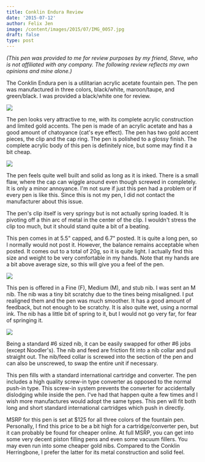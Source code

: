 ```yaml
---
title: Conklin Endura Review
date: '2015-07-12'
author: Felix Jen
image: /content/images/2015/07/IMG_0057.jpg
draft: false
type: post
---
```

*(This pen was provided to me for review purposes by my friend, Steve, who is not affiliated with any company. The following review reflects my own opinions and mine alone.)*

The Conklin Endura pen is a utilitarian acrylic acetate fountain pen. The pen was manufactured in three colors, black/white, maroon/taupe, and green/black. I was provided a black/white one for review. 

![](/content/images/2015/07/IMG_0058.jpg)

The pen looks very attractive to me, with its complete acrylic construction and limited gold accents. The pen is made of an acrylic acetate and has a good amount of chatoyance (cat's eye effect). The pen has two gold accent pieces, the clip and the cap ring. The pen is polished to a glossy finish. The complete acrylic body of this pen is definitely nice, but some may find it a bit cheap.

![](/content/images/2015/07/IMG_0064.jpg)

The pen feels quite well built and solid as long as it is inked. There is a small flaw, where the cap can wiggle around even though screwed in completely. It is only a minor annoyance. I'm not sure if just this pen had a problem or if every pen is like this. Since this is not my pen, I did not contact the manufacturer about this issue. 

The pen's clip itself is very springy but is not actually spring loaded. It is pivoting off a thin arc of metal in the center of the clip. I wouldn't stress the clip too much, but it should stand quite a bit of a beating. 

This pen comes in at 5.5" capped, and 6.7" posted. It is quite a long pen, so I normally would not post it. However, the balance remains acceptable when posted. It comes out to a total of 20g, so it is quite light. I actually find this size and weight to be very comfortable in my hands. Note that my hands are a bit above average size, so this will give you a feel of the pen. 

![](/content/images/2015/07/IMG_0062.jpg)

This pen is offered in a Fine (F), Medium (M), and stub nib. I was sent an M nib. The nib was a tiny bit scratchy due to the tines being misaligned. I put realigned them and the pen was much smoother. It has a good amount of feedback, but not enough to be scratchy. It is also quite wet, using a normal ink. The nib has a little bit of spring to it, but I would not go very far, for fear of springing it. 

![](/content/images/2015/07/IMG_0065.jpg)

Being a standard #6 sized nib, it can be easily swapped for other #6 jobs (except Noodler's). The nib and feed are friction fit into a nib collar and pull straight out. The nib/feed collar is screwed into the section of the pen and can also be unscrewed, to swap the entire unit if necessary. 

This pen fills with a standard international cartridge and converter. The pen includes a high quality screw-in type converter as opposed to the normal push-in type. This screw-in system prevents the converter for accidentally dislodging while inside the pen. I've had that happen quite a few times and I wish more manufactures would adopt the same types. This pen will fit both long and short standard international cartridges which push in directly. 

MSRP for this pen is set at $125 for all three colors of the fountain pen. Personally, I find this price to be a bit high for a cartridge/converter pen, but it can probably be found for cheaper online. At full MSRP, you can get into some very decent piston filling pens and even some vacuum fillers. You may even run into some cheaper gold nibs. Compared to the Conklin Herringbone, I prefer the latter for its metal construction and solid feel. 
